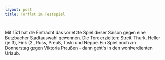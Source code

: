 ```yaml
---
layout: post
title: Torflut im Testspiel

---
```


Mit 15:1 hat die Eintracht das vorletzte Spiel dieser Saison gegen eine Butzbacher Stadtauswahl gewonnen. Die Tore erzielten: Streit, Thurk, Heller (je 3), Fink (2), Russ, Preuß, Toski und Neppe. Ein Spiel noch am Donnerstag gegen Viktoria Preußen - dann geht's in den wohlverdienten Urlaub.


